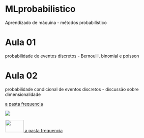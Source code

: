 # MLprobabilistico
Aprendizado de máquina - métodos probabilístico

# Aula 01 
probabilidade de eventos discretos - Bernoulli, binomial e poisson

# Aula 02 
probabilidade condicional de eventos discretos - discussão sobre dimensionalidade

<a href="https://github.com/vparro/controle/tree/master/1%20-%20Frequencia"> a pasta frequencia </a>

<img src="https://automationforum.co/wp-content/uploads/2019/01/feedback.png"> 

<a href="https://github.com/vparro/controle/tree/master/1%20-%20Frequencia">  <img src="https://automationforum.co/wp-content/uploads/2019/01/feedback.png" width=60 height=40 >  a pasta frequencia   </a>


